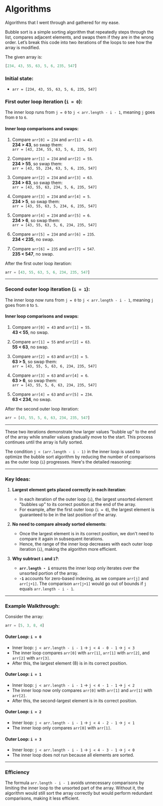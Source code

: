 # Algorithms
Algorithms that I went through and gathered for my ease.

Bubble sort is a simple sorting algorithm that repeatedly steps through the list, compares adjacent elements, and swaps them if they are in the wrong order. Let’s break this code into two iterations of the loops to see how the array is modified.

The given array is:
```javascript
[234, 43, 55, 63, 5, 6, 235, 547]
```

### Initial state:
- `arr = [234, 43, 55, 63, 5, 6, 235, 547]`

### **First outer loop iteration (`i = 0`)**:
The inner loop runs from `j = 0` to `j < arr.length - i - 1`, meaning `j` goes from `0` to `6`.

#### Inner loop comparisons and swaps:
1. Compare `arr[0] = 234` and `arr[1] = 43`.  
   **234 > 43**, so swap them:  
   `arr = [43, 234, 55, 63, 5, 6, 235, 547]`

2. Compare `arr[1] = 234` and `arr[2] = 55`.  
   **234 > 55**, so swap them:  
   `arr = [43, 55, 234, 63, 5, 6, 235, 547]`

3. Compare `arr[2] = 234` and `arr[3] = 63`.  
   **234 > 63**, so swap them:  
   `arr = [43, 55, 63, 234, 5, 6, 235, 547]`

4. Compare `arr[3] = 234` and `arr[4] = 5`.  
   **234 > 5**, so swap them:  
   `arr = [43, 55, 63, 5, 234, 6, 235, 547]`

5. Compare `arr[4] = 234` and `arr[5] = 6`.  
   **234 > 6**, so swap them:  
   `arr = [43, 55, 63, 5, 6, 234, 235, 547]`

6. Compare `arr[5] = 234` and `arr[6] = 235`.  
   **234 < 235**, no swap.

7. Compare `arr[6] = 235` and `arr[7] = 547`.  
   **235 < 547**, no swap.

After the first outer loop iteration:
```javascript
arr = [43, 55, 63, 5, 6, 234, 235, 547]
```

---

### **Second outer loop iteration (`i = 1`)**:
The inner loop now runs from `j = 0` to `j < arr.length - i - 1`, meaning `j` goes from `0` to `5`.

#### Inner loop comparisons and swaps:
1. Compare `arr[0] = 43` and `arr[1] = 55`.  
   **43 < 55**, no swap.

2. Compare `arr[1] = 55` and `arr[2] = 63`.  
   **55 < 63**, no swap.

3. Compare `arr[2] = 63` and `arr[3] = 5`.  
   **63 > 5**, so swap them:  
   `arr = [43, 55, 5, 63, 6, 234, 235, 547]`

4. Compare `arr[3] = 63` and `arr[4] = 6`.  
   **63 > 6**, so swap them:  
   `arr = [43, 55, 5, 6, 63, 234, 235, 547]`

5. Compare `arr[4] = 63` and `arr[5] = 234`.  
   **63 < 234**, no swap.

After the second outer loop iteration:
```javascript
arr = [43, 55, 5, 6, 63, 234, 235, 547]
```

---

These two iterations demonstrate how larger values "bubble up" to the end of the array while smaller values gradually move to the start. This process continues until the array is fully sorted.






The condition `j < (arr.length - i - 1)` in the inner loop is used to optimize the bubble sort algorithm by reducing the number of comparisons as the outer loop (`i`) progresses. Here's the detailed reasoning:

---

### **Key Ideas**:
1. **Largest element gets placed correctly in each iteration**:
   - In each iteration of the outer loop (`i`), the largest unsorted element "bubbles up" to its correct position at the end of the array.
   - For example, after the first outer loop (`i = 0`), the largest element is guaranteed to be in the last position of the array.

2. **No need to compare already sorted elements**:
   - Once the largest element is in its correct position, we don't need to compare it again in subsequent iterations.
   - Hence, the range of the inner loop decreases with each outer loop iteration (`i`), making the algorithm more efficient.

3. **Why subtract `i` and `1`?**:
   - **`arr.length - i`** ensures the inner loop only iterates over the unsorted portion of the array.
   - **`-1`** accounts for zero-based indexing, as we compare `arr[j]` and `arr[j+1]`. The comparison `arr[j+1]` would go out of bounds if `j` equals `arr.length - i - 1`.

---

### **Example Walkthrough**:
Consider the array:
```javascript
arr = [5, 3, 8, 4]
```

#### Outer Loop: `i = 0`
- Inner loop: `j < arr.length - i - 1` → `j < 4 - 0 - 1` → `j < 3`
- The inner loop compares `arr[0]` with `arr[1]`, `arr[1]` with `arr[2]`, and `arr[2]` with `arr[3]`.  
- After this, the largest element (8) is in its correct position.

#### Outer Loop: `i = 1`
- Inner loop: `j < arr.length - i - 1` → `j < 4 - 1 - 1` → `j < 2`
- The inner loop now only compares `arr[0]` with `arr[1]` and `arr[1]` with `arr[2]`.
- After this, the second-largest element is in its correct position.

#### Outer Loop: `i = 2`
- Inner loop: `j < arr.length - i - 1` → `j < 4 - 2 - 1` → `j < 1`
- The inner loop only compares `arr[0]` with `arr[1]`.

#### Outer Loop: `i = 3`
- Inner loop: `j < arr.length - i - 1` → `j < 4 - 3 - 1` → `j < 0`
- The inner loop does not run because all elements are sorted.

---

### **Efficiency**
The formula `arr.length - i - 1` avoids unnecessary comparisons by limiting the inner loop to the unsorted part of the array. Without it, the algorithm would still sort the array correctly but would perform redundant comparisons, making it less efficient.